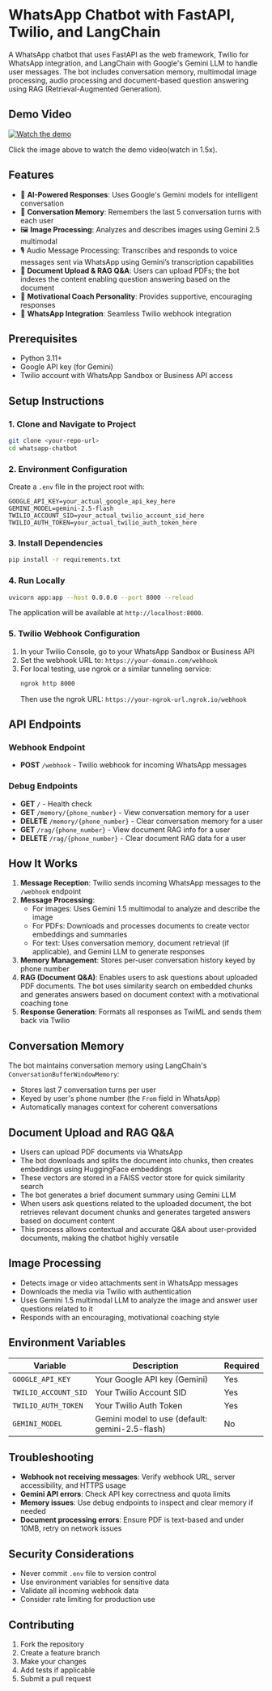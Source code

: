 # WhatsApp Chatbot with FastAPI, Twilio, and LangChain

A WhatsApp chatbot that uses FastAPI as the web framework, Twilio for WhatsApp integration, and LangChain with Google's Gemini LLM to handle user messages. The bot includes conversation memory, multimodal image processing, audio processing and document-based question answering using RAG (Retrieval-Augmented Generation).

## Demo Video

[![Watch the demo](https://img.youtube.com/vi/TnD4wCzdE6o/0.jpg)](https://www.youtube.com/watch?v=TnD4wCzdE6o)

Click the image above to watch the demo video(watch in 1.5x).

## Features

- 🤖 **AI-Powered Responses**: Uses Google's Gemini models for intelligent conversation  
- 💬 **Conversation Memory**: Remembers the last 5 conversation turns with each user  
- 🖼️ **Image Processing**: Analyzes and describes images using Gemini 2.5 multimodal
- 🎙️ Audio Message Processing: Transcribes and responds to voice messages sent via WhatsApp using Gemini’s transcription capabilities  
- 📄 **Document Upload & RAG Q&A**: Users can upload PDFs; the bot indexes the content enabling question answering based on the document  
- 🎯 **Motivational Coach Personality**: Provides supportive, encouraging responses  
- 📱 **WhatsApp Integration**: Seamless Twilio webhook integration  

## Prerequisites

- Python 3.11+  
- Google API key (for Gemini)  
- Twilio account with WhatsApp Sandbox or Business API access  

## Setup Instructions

### 1. Clone and Navigate to Project

```bash
git clone <your-repo-url>
cd whatsapp-chatbot
```

### 2. Environment Configuration

Create a `.env` file in the project root with:

```env
GOOGLE_API_KEY=your_actual_google_api_key_here
GEMINI_MODEL=gemini-2.5-flash
TWILIO_ACCOUNT_SID=your_actual_twilio_account_sid_here
TWILIO_AUTH_TOKEN=your_actual_twilio_auth_token_here
```

### 3. Install Dependencies

```bash
pip install -r requirements.txt
```

### 4. Run Locally

```bash
uvicorn app:app --host 0.0.0.0 --port 8000 --reload
```

The application will be available at `http://localhost:8000`.

### 5. Twilio Webhook Configuration

1. In your Twilio Console, go to your WhatsApp Sandbox or Business API  
2. Set the webhook URL to: `https://your-domain.com/webhook`  
3. For local testing, use ngrok or a similar tunneling service:  
   ```bash
   ngrok http 8000
   ```
   Then use the ngrok URL: `https://your-ngrok-url.ngrok.io/webhook`

## API Endpoints

### Webhook Endpoint

- **POST** `/webhook` - Twilio webhook for incoming WhatsApp messages  

### Debug Endpoints

- **GET** `/` - Health check  
- **GET** `/memory/{phone_number}` - View conversation memory for a user  
- **DELETE** `/memory/{phone_number}` - Clear conversation memory for a user  
- **GET** `/rag/{phone_number}` - View document RAG info for a user  
- **DELETE** `/rag/{phone_number}` - Clear document RAG data for a user  

## How It Works

1. **Message Reception**: Twilio sends incoming WhatsApp messages to the `/webhook` endpoint  
2. **Message Processing**:  
   - For images: Uses Gemini 1.5 multimodal to analyze and describe the image  
   - For PDFs: Downloads and processes documents to create vector embeddings and summaries  
   - For text: Uses conversation memory, document retrieval (if applicable), and Gemini LLM to generate responses  
3. **Memory Management**: Stores per-user conversation history keyed by phone number  
4. **RAG (Document Q&A)**: Enables users to ask questions about uploaded PDF documents. The bot uses similarity search on embedded chunks and generates answers based on document context with a motivational coaching tone  
5. **Response Generation**: Formats all responses as TwiML and sends them back via Twilio  

## Conversation Memory

The bot maintains conversation memory using LangChain's `ConversationBufferWindowMemory`:  

- Stores last 7 conversation turns per user  
- Keyed by user's phone number (the `From` field in WhatsApp)  
- Automatically manages context for coherent conversations  

## Document Upload and RAG Q&A

- Users can upload PDF documents via WhatsApp  
- The bot downloads and splits the document into chunks, then creates embeddings using HuggingFace embeddings  
- These vectors are stored in a FAISS vector store for quick similarity search  
- The bot generates a brief document summary using Gemini LLM  
- When users ask questions related to the uploaded document, the bot retrieves relevant document chunks and generates targeted answers based on document content  
- This process allows contextual and accurate Q&A about user-provided documents, making the chatbot highly versatile  

## Image Processing

- Detects image or video attachments sent in WhatsApp messages  
- Downloads the media via Twilio with authentication  
- Uses Gemini 1.5 multimodal LLM to analyze the image and answer user questions related to it  
- Responds with an encouraging, motivational coaching style  

## Environment Variables

| Variable | Description | Required |
|----------|-------------|----------|
| `GOOGLE_API_KEY` | Your Google API key (Gemini) | Yes |
| `TWILIO_ACCOUNT_SID` | Your Twilio Account SID | Yes |
| `TWILIO_AUTH_TOKEN` | Your Twilio Auth Token | Yes |
| `GEMINI_MODEL` | Gemini model to use (default: gemini-2.5-flash) | No |

## Troubleshooting

- **Webhook not receiving messages**: Verify webhook URL, server accessibility, and HTTPS usage  
- **Gemini API errors**: Check API key correctness and quota limits  
- **Memory issues**: Use debug endpoints to inspect and clear memory if needed  
- **Document processing errors**: Ensure PDF is text-based and under 10MB, retry on network issues  

## Security Considerations

- Never commit `.env` file to version control  
- Use environment variables for sensitive data  
- Validate all incoming webhook data  
- Consider rate limiting for production use  

## Contributing

1. Fork the repository  
2. Create a feature branch  
3. Make your changes  
4. Add tests if applicable  
5. Submit a pull request  
